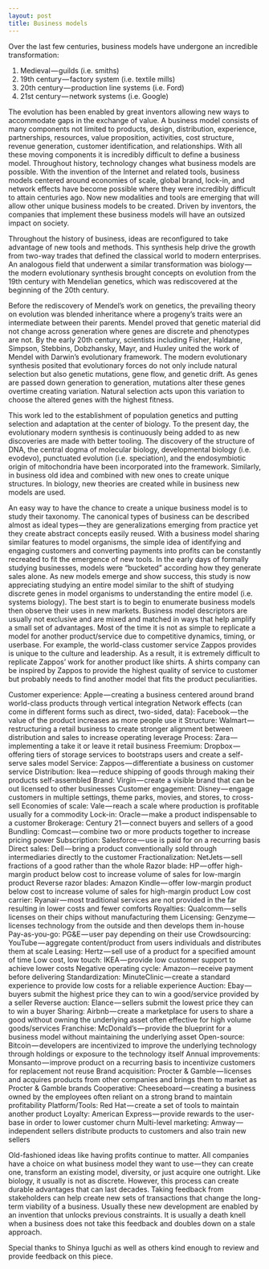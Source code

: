 ```yaml
---
layout: post
title: Business models
---
```


Over the last few centuries, business models have undergone an incredible transformation:

1. Medieval — guilds (i.e. smiths)
2. 19th century — factory system (i.e. textile mills)
3. 20th century — production line systems (i.e. Ford)
4. 21st century — network systems (i.e. Google)

The evolution has been enabled by great inventors allowing new ways to accommodate gaps in the exchange of value. A business model consists of many components not limited to products, design, distribution, experience, partnerships, resources, value proposition, activities, cost structure, revenue generation, customer identification, and relationships. With all these moving components it is incredibly difficult to define a business model. Throughout history, technology changes what business models are possible. With the invention of the Internet and related tools, business models centered around economies of scale, global brand, lock-in, and network effects have become possible where they were incredibly difficult to attain centuries ago. Now new modalities and tools are emerging that will allow other unique business models to be created. Driven by inventors, the companies that implement these business models will have an outsized impact on society.

Throughout the history of business, ideas are reconfigured to take advantage of new tools and methods. This synthesis help drive the growth from two-way trades that defined the classical world to modern enterprises. An analogous field that underwent a similar transformation was biology — the modern evolutionary synthesis brought concepts on evolution from the 19th century with Mendelian genetics, which was rediscovered at the beginning of the 20th century.

Before the rediscovery of Mendel’s work on genetics, the prevailing theory on evolution was blended inheritance where a progeny’s traits were an intermediate between their parents. Mendel proved that genetic material did not change across generation where genes are discrete and phenotypes are not. By the early 20th century, scientists including Fisher, Haldane, Simpson, Stebbins, Dobzhansky, Mayr, and Huxley united the work of Mendel with Darwin’s evolutionary framework. The modern evolutionary synthesis posited that evolutionary forces do not only include natural selection but also genetic mutations, gene flow, and genetic drift. As genes are passed down generation to generation, mutations alter these genes overtime creating variation. Natural selection acts upon this variation to choose the altered genes with the highest fitness.

This work led to the establishment of population genetics and putting selection and adaptation at the center of biology. To the present day, the evolutionary modern synthesis is continuously being added to as new discoveries are made with better tooling. The discovery of the structure of DNA, the central dogma of molecular biology, developmental biology (i.e. evodevo), punctuated evolution (i.e. speciation), and the endosymbiotic origin of mitochondria have been incorporated into the framework. Similarly, in business old idea and combined with new ones to create unique structures. In biology, new theories are created while in business new models are used.

An easy way to have the chance to create a unique business model is to study their taxonomy. The canonical types of business can be described almost as ideal types — they are generalizations emerging from practice yet they create abstract concepts easily reused. With a business model sharing similar features to model organisms, the simple idea of identifying and engaging customers and converting payments into profits can be constantly recreated to fit the emergence of new tools. In the early days of formally studying businesses, models were “bucketed” according how they generate sales alone. As new models emerge and show success, this study is now appreciating studying an entire model similar to the shift of studying discrete genes in model organisms to understanding the entire model (i.e. systems biology). The best start is to begin to enumerate business models then observe their uses in new markets. Business model descriptors are usually not exclusive and are mixed and matched in ways that help amplify a small set of advantages. Most of the time it is not as simple to replicate a model for another product/service due to competitive dynamics, timing, or userbase. For example, the world-class customer service Zappos provides is unique to the culture and leadership. As a result, it is extremely difficult to replicate Zappos’ work for another product like shirts. A shirts company can be inspired by Zappos to provide the highest quality of service to customer but probably needs to find another model that fits the product peculiarities.

Customer experience: Apple — creating a business centered around brand world-class products through vertical integration
Network effects (can come in different forms such as direct, two-sided, data): Facebook — the value of the product increases as more people use it
Structure: Walmart — restructuring a retail business to create stronger alignment between distribution and sales to increase operating leverage
Process: Zara — implementing a take it or leave it retail business
Freemium: Dropbox — offering tiers of storage services to bootstraps users and create a self-serve sales model
Service: Zappos — differentiate a business on customer service
Distribution: Ikea — reduce shipping of goods through making their products self-assembled
Brand: Virgin — create a visible brand that can be out licensed to other businesses
Customer engagement: Disney — engage customers in multiple settings, theme parks, movies, and stores, to cross-sell
Economies of scale: Vale — reach a scale where production is profitable usually for a commodity
Lock-in: Oracle — make a product indispensable to a customer
Brokerage: Century 21 — connect buyers and sellers of a good
Bundling: Comcast — combine two or more products together to increase pricing power
Subscription: Salesforce — use is paid for on a recurring basis
Direct sales: Dell — bring a product conventionally sold through intermediaries directly to the customer
Fractionalization: NetJets — sell fractions of a good rather than the whole
Razor blade: HP — offer high-margin product below cost to increase volume of sales for low-margin product
Reverse razor blades: Amazon Kindle — offer low-margin product below cost to increase volume of sales for high-margin product
Low cost carrier: Ryanair — most traditional services are not provided in the far resulting in lower costs and fewer comforts
Royalties: Qualcomm — sells licenses on their chips without manufacturing them
Licensing: Genzyme — licenses technology from the outside and then develops them in-house
Pay-as-you-go: PG&E — user pay depending on their use
Crowdsourcing: YouTube — aggregate content/product from users individuals and distributes them at scale
Leasing: Hertz — sell use of a product for a specified amount of time
Low cost, low touch: IKEA — provide low customer support to achieve lower costs
Negative operating cycle: Amazon — receive payment before delivering
Standardization: MinuteClinic — create a standard experience to provide low costs for a reliable experience
Auction: Ebay — buyers submit the highest price they can to win a good/service provided by a seller
Reverse auction: Elance — sellers submit the lowest price they can to win a buyer
Sharing: Airbnb — create a marketplace for users to share a good without owning the underlying asset often effective for high volume goods/services
Franchise: McDonald’s — provide the blueprint for a business model without maintaining the underlying asset
Open-source: Bitcoin — developers are incentivized to improve the underlying technology through holdings or exposure to the technology itself
Annual improvements: Monsanto — improve product on a recurring basis to incentivize customers for replacement not reuse
Brand acquisition: Procter & Gamble — licenses and acquires products from other companies and brings them to market as Procter & Gamble brands
Cooperative: Cheeseboard — creating a business owned by the employees often reliant on a strong brand to maintain profitability
Platform/Tools: Red Hat — create a set of tools to maintain another product
Loyalty: American Express — provide rewards to the user-base in order to lower customer churn
Multi-level marketing: Amway — independent sellers distribute products to customers and also train new sellers

Old-fashioned ideas like having profits continue to matter. All companies have a choice on what business model they want to use — they can create one, transform an existing model, diversity, or just acquire one outright. Like biology, it usually is not as discrete. However, this process can create durable advantages that can last decades. Taking feedback from stakeholders can help create new sets of transactions that change the long-term viability of a business. Usually these new development are enabled by an invention that unlocks previous constraints. It is usually a death knell when a business does not take this feedback and doubles down on a stale approach.

Special thanks to Shinya Iguchi as well as others kind enough to review and provide feedback on this piece.
